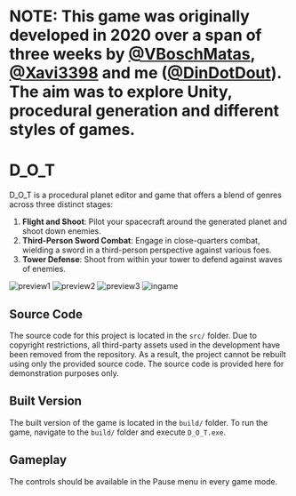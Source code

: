 # NOTE: This game was originally developed in 2020 over a span of three weeks by [@VBoschMatas](https://github.com/VBoschMatas), [@Xavi3398](https://github.com/Xavi3398) and me ([@DinDotDout](https://github.com/DinDotDout)). The aim was to explore Unity, procedural generation and different styles of games.


# D_O_T
D_O_T is a procedural planet editor and game that offers a blend of genres across three distinct stages:

1. **Flight and Shoot**: Pilot your spacecraft around the generated planet and shoot down enemies.
2. **Third-Person Sword Combat**: Engage in close-quarters combat, wielding a sword in a third-person perspective against various foes.
3. **Tower Defense**: Shoot from within your tower to defend against waves of enemies.

![preview1](https://user-images.githubusercontent.com/60853685/202818581-4900d45c-3883-46ab-8ab8-591feb380aa6.gif)
![preview2](https://user-images.githubusercontent.com/60853685/202818582-eec79442-8fe2-4466-a455-dae962baa821.gif)
![preview3](https://user-images.githubusercontent.com/60853685/202818587-989df32e-e700-46a2-b4bc-a7cb0b532fcb.gif)
![ingame](https://user-images.githubusercontent.com/60853685/202818818-89afafac-de51-4514-8037-ae9af397a65d.gif)
## Source Code
The source code for this project is located in the `src/` folder. Due to copyright restrictions, all third-party assets used in the development have been removed from the repository. As a result, the project cannot be rebuilt using only the provided source code. The source code is provided here for demonstration purposes only.

## Built Version
The built version of the game is located in the `build/` folder. To run the game, navigate to the `build/` folder and execute `D_O_T.exe`.

## Gameplay
The controls should be available in the Pause menu in every game mode.
